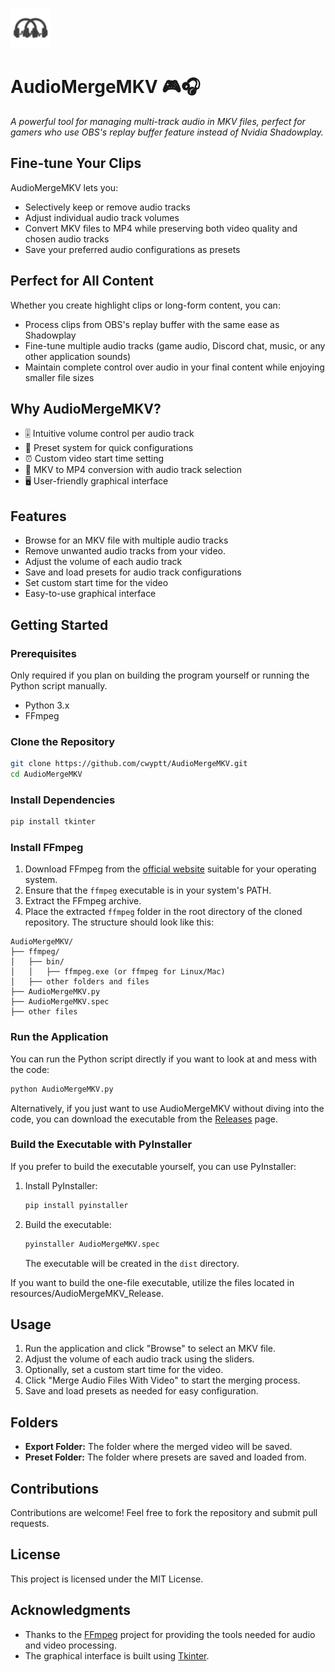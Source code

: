 ![Logo](resources/AudioMergeMKV.png)
# AudioMergeMKV 🎮🎧

*A powerful tool for managing multi-track audio in MKV files, perfect for gamers who use OBS's replay buffer feature instead of Nvidia Shadowplay.*

## Fine-tune Your Clips
AudioMergeMKV lets you:
- Selectively keep or remove audio tracks
- Adjust individual audio track volumes
- Convert MKV files to MP4 while preserving both video quality and chosen audio tracks
- Save your preferred audio configurations as presets

## Perfect for All Content
Whether you create highlight clips or long-form content, you can:
- Process clips from OBS's replay buffer with the same ease as Shadowplay
- Fine-tune multiple audio tracks (game audio, Discord chat, music, or any other application sounds)
- Maintain complete control over audio in your final content while enjoying smaller file sizes

## Why AudioMergeMKV?
- 🎚️ Intuitive volume control per audio track
- 💾 Preset system for quick configurations
- ⏰ Custom video start time setting
- 🎥 MKV to MP4 conversion with audio track selection
- 🖥️ User-friendly graphical interface

## Features

- Browse for an MKV file with multiple audio tracks
- Remove unwanted audio tracks from your video.
- Adjust the volume of each audio track
- Save and load presets for audio track configurations
- Set custom start time for the video
- Easy-to-use graphical interface

## Getting Started

### Prerequisites
Only required if you plan on building the program yourself or running the Python script manually.

- Python 3.x
- FFmpeg 

### Clone the Repository

```bash
git clone https://github.com/cwyptt/AudioMergeMKV.git
cd AudioMergeMKV
```

### Install Dependencies

```bash
pip install tkinter
```

### Install FFmpeg

1. Download FFmpeg from the [official website](https://ffmpeg.org/download.html) suitable for your operating system.
2. Ensure that the `ffmpeg` executable is in your system's PATH.
3. Extract the FFmpeg archive.
4. Place the extracted `ffmpeg` folder in the root directory of the cloned repository. The structure should look like this:

```
AudioMergeMKV/
├── ffmpeg/
│   ├── bin/
│   │   ├── ffmpeg.exe (or ffmpeg for Linux/Mac)
│   ├── other folders and files
├── AudioMergeMKV.py
├── AudioMergeMKV.spec
├── other files
```

### Run the Application

You can run the Python script directly if you want to look at and mess with the code:

```bash
python AudioMergeMKV.py
```

Alternatively, if you just want to use AudioMergeMKV without diving into the code, you can download the executable from the [Releases](https://github.com/cwyptt/AudioMergeMKV/releases) page.

### Build the Executable with PyInstaller

If you prefer to build the executable yourself, you can use PyInstaller:

1. Install PyInstaller:

   ```bash
   pip install pyinstaller
   ```

2. Build the executable:

   ```bash
   pyinstaller AudioMergeMKV.spec
   ```

   The executable will be created in the `dist` directory.

If you want to build the one-file executable, utilize the files located in resources/AudioMergeMKV_Release.

## Usage

1. Run the application and click "Browse" to select an MKV file.
2. Adjust the volume of each audio track using the sliders.
3. Optionally, set a custom start time for the video.
4. Click "Merge Audio Files With Video" to start the merging process.
5. Save and load presets as needed for easy configuration.

## Folders

- **Export Folder:** The folder where the merged video will be saved.
- **Preset Folder:** The folder where presets are saved and loaded from.

## Contributions

Contributions are welcome! Feel free to fork the repository and submit pull requests.

## License

This project is licensed under the MIT License.

## Acknowledgments

- Thanks to the [FFmpeg](https://ffmpeg.org/) project for providing the tools needed for audio and video processing.
- The graphical interface is built using [Tkinter](https://docs.python.org/3/library/tkinter.html).
